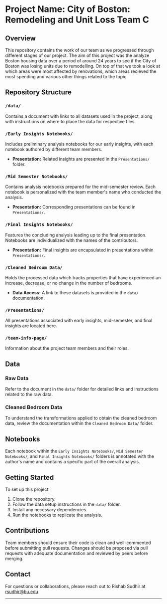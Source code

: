 # Project Name: City of Boston: Remodeling and Unit Loss Team C

## Overview
This repository contains the work of our team as we progressed through different stages of our project. The aim of this project was the analyze Boston housing data over a period of around 24 years to see if the City of Boston was losing units due to remodelling. On top of that we took a look at which areas were most affected by renovations, which areas recieved the most spending and various other things related to the topic.

## Repository Structure

### `/data/`
Contains a document with links to all datasets used in the project, along with instructions on where to place the data for respective files. 

### `/Early Insights Notebooks/`
Includes preliminary analysis notebooks for our early insights, with each notebook authored by different team members.

- **Presentation:** Related insights are presented in the `Presentations/` folder.

### `/Mid Semester Notebooks/`
Contains analysis notebooks prepared for the mid-semester review. Each notebook is personalized with the team member's name who conducted the analysis.

- **Presentation:** Corresponding presentations can be found in `Presentations/`.

### `/Final Insights Notebooks/`
Features the concluding analysis leading up to the final presentation. Notebooks are individualized with the names of the contributors.

- **Presentation:** Final insights are encapsulated in presentations within `Presentations/`.

### `/Cleaned Bedroom Data/`
Holds the processed data which tracks properties that have experienced an increase, decrease, or no change in the number of bedrooms.

- **Data Access:** A link to these datasets is provided in the `data/` documentation.

### `/Presentations/`
All presentations associated with early insights, mid-semester, and final insights are located here.

### `/team-info-page/`
Information about the project team members and their roles.

## Data

### Raw Data
Refer to the document in the `data/` folder for detailed links and instructions related to the raw data.

### Cleaned Bedroom Data
To understand the transformations applied to obtain the cleaned bedroom data, review the documentation within the `Cleaned Bedroom Data/` folder. 

## Notebooks
Each notebook within the `Early Insights Notebooks/`, `Mid Semester Notebooks/`, and `Final Insights Notebooks/` folders is annotated with the author's name and contains a specific part of the overall analysis.

## Getting Started
To set up this project:

1. Clone the repository.
2. Follow the data setup instructions in the `data/` folder.
3. Install any necessary dependencies.
4. Run the notebooks to replicate the analysis.

## Contributions
Team members should ensure their code is clean and well-commented before submitting pull requests. Changes should be proposed via pull requests with adequate documentation and reviewed by peers before merging.

## Contact
For questions or collaborations, please reach out to Rishab Sudhir at rsudhir@bu.edu

---
